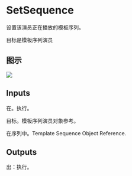 # SetSequence

设置该演员正在播放的模板序列。

目标是模板序列演员

## 图示

![]($-20221218-20520014.png)

## Inputs

在。执行。

目标。模板序列演员对象参考。

在序列中。Template Sequence Object Reference.  

## Outputs

出：执行。
